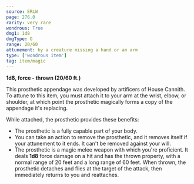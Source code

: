 ```yaml
---
source: ERLW
page: 276.0
rarity: very rare
wondrous: True
dmg1: 1d8
dmgType: O
range: 20/60
attunement: by a creature missing a hand or an arm
type: ['wondrous item']
tag: item/magic
---
```


**1d8, force - thrown (20/60 ft.)**

This prosthetic appendage was developed by artificers of House Cannith. To attune to this item, you must attach it to your arm at the wrist, elbow, or shoulder, at which point the prosthetic magically forms a copy of the appendage it's replacing.

While attached, the prosthetic provides these benefits:

- The prosthetic is a fully capable part of your body.
- You can take an action to remove the prosthetic, and it removes itself if your attunement to it ends. It can't be removed against your will.
- The prosthetic is a magic melee weapon with which you're proficient. It deals **1d8** force damage on a hit and has the thrown property, with a normal range of 20 feet and a long range of 60 feet. When thrown, the prosthetic detaches and flies at the target of the attack, then immediately returns to you and reattaches.


